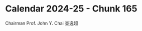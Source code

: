 # Calendar 2024-25 - Chunk 165

<!-- Chunk tokens: 10, Enriched tokens: 11 -->

Chairman
Prof. John Y. Chai 查逸超